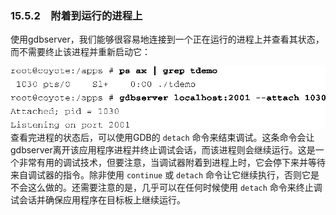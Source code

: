 ### 15.5.2　附着到运行的进程上

使用gdbserver，我们能够很容易地连接到一个正在运行的进程上并查看其状态，而不需要终止该进程并重新启动它：



![489.png](../images/489.png)
查看完进程的状态后，可以使用GDB的 `detach` 命令来结束调试。这条命令会让gdbserver离开该应用程序进程并终止调试会话，而该进程则会继续运行。这是一个非常有用的调试技术，但要注意，当调试器附着到进程上时，它会停下来并等待来自调试器的指令。除非使用 `continue` 或 `detach` 命令让它继续执行，否则它是不会这么做的。还需要注意的是，几乎可以在任何时候使用 `detach` 命令来终止调试会话并确保应用程序在目标板上继续运行。

